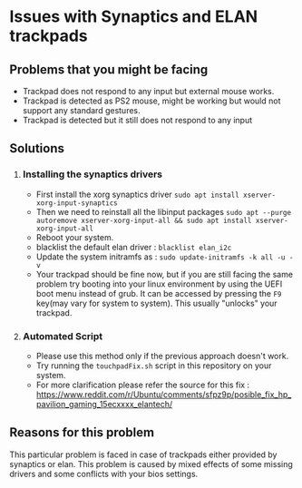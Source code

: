 # Issues with Synaptics and ELAN trackpads #

##  Problems that you might be facing ##

- Trackpad does not respond to any input but external mouse works.
- Trackpad is detected as PS2 mouse, might be working but would not support any standard gestures.
- Trackpad is detected but it still does not respond to any input

## Solutions ##

1. ### Installing the synaptics drivers ###
    - First install the xorg synaptics driver `sudo apt install xserver-xorg-input-synaptics`
    - Then we need to reinstall all the libinput packages `sudo apt --purge autoremove xserver-xorg-input-all && sudo apt install xserver-xorg-input-all`
    - Reboot your system.
    - blacklist the default elan driver : `blacklist elan_i2c`
    - Update the system initramfs as : `sudo update-initramfs -k all -u -v`
    - Your trackpad should be fine now, but if you are still facing the same problem try booting into your linux environment by using the UEFI boot menu instead of grub. It can be accessed by pressing the `F9` key(may vary for system to system). This usually "unlocks" your trackpad.
2. ### Automated Script ###
    - Please use this method only if the previous approach doesn't work.
    - Try running the `touchpadFix.sh` script in this repository on your system.
    - For more clarification please refer the source for this fix : https://www.reddit.com/r/Ubuntu/comments/sfpz9p/posible_fix_hp_pavilion_gaming_15ecxxxx_elantech/


## Reasons for this problem ##

This particular problem is faced in case of trackpads either provided by synaptics or elan.
This problem is caused by mixed effects of some missing drivers and some conflicts with your bios settings.
